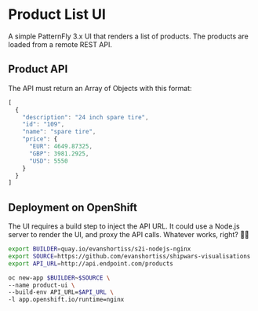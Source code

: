 # Product List UI

A simple PatternFly 3.x UI that renders a list of products. The products are
loaded from a remote REST API.

## Product API

The API must return an Array of Objects with this format:

```js
[
  {
    "description": "24 inch spare tire",
    "id": "109",
    "name": "spare tire",
    "price": {
      "EUR": 4649.87325,
      "GBP": 3981.2925,
      "USD": 5550
    }
  }
]
```

## Deployment on OpenShift

The UI requires a build step to inject the API URL. It could use a Node.js
server to render the UI, and proxy the API calls. Whatever works, right? 🤷‍♂️

```bash
export BUILDER=quay.io/evanshortiss/s2i-nodejs-nginx
export SOURCE=https://github.com/evanshortiss/shipwars-visualisations
export API_URL=http://api.endpoint.com/products

oc new-app $BUILDER~$SOURCE \
--name product-ui \
--build-env API_URL=$API_URL \
-l app.openshift.io/runtime=nginx
```
